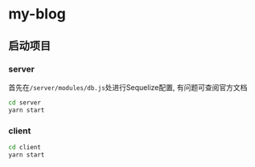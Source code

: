 # my-blog

## 启动项目

### server

首先在```/server/modules/db.js```处进行Sequelize配置, 有问题可查阅官方文档

```bash
cd server
yarn start
```

### client

```bash
cd client
yarn start
```